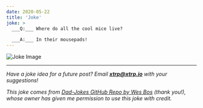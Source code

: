```yaml
---
date: 2020-05-22
title: 'Joke'
joke: >
  ___Q:___ Where do all the cool mice live?
  
  ___A:___ In their mousepads!
---
```


![Joke Image](https://private.xtrp.io/projects/DailyDeveloperJokes/public_image_server/images/5e1258d39f4c8.png)

---
*Have a joke idea for a future post? Email **[xtrp@xtrp.io](mailto:xtrp@xtrp.io)** with your suggestions!*

*This joke comes from [Dad-Jokes GitHub Repo by Wes Bos](https://github.com/wesbos/dad-jokes) (thank you!), whose owner has given me permission to use this joke with credit.*

<!-- 
Joke text:
**Q:** Where do all the cool mice live?

**A:** In their mousepads!
 -->

